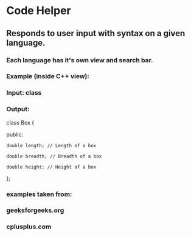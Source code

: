 # Code Helper
## Responds to user input with syntax on a given language.
### Each language has it's own view and search bar.
### Example (inside C++ view): 
### Input: class 
### Output:

class Box { 

   public:  

   	double length; // Length of a box  

   	double breadth; // Breadth of a box  

   	double height; // Height of a box  

};  
  
### examples taken from: 
### geeksforgeeks.org
### cplusplus.com